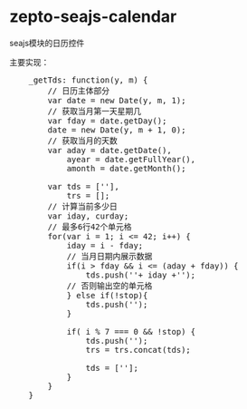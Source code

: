 # zepto-seajs-calendar
seajs模块的日历控件

主要实现：
<pre>
    _getTds: function(y, m) {
        // 日历主体部分
        var date = new Date(y, m, 1);
        // 获取当月第一天星期几
        var fday = date.getDay();
        date = new Date(y, m + 1, 0);
        // 获取当月的天数
        var aday = date.getDate(),
            ayear = date.getFullYear(),
            amonth = date.getMonth();

        var tds = ['<tr>'],
            trs = [];
        // 计算当前多少日
        var iday, curday;
        // 最多6行42个单元格
        for(var i = 1; i <= 42; i++) {
            iday = i - fday;
            // 当月日期内展示数据
            if(i > fday && i <= (aday + fday)) {
                tds.push('<td data-date="'+curday+'">'+ iday +'</td>');
            // 否则输出空的单元格
            } else if(!stop){
                tds.push('<td></td>');
            }

            if( i % 7 === 0 && !stop) {
                tds.push('</tr>');
                trs = trs.concat(tds);

                tds = ['<tr>'];
            }
        }
    }
</pre>
